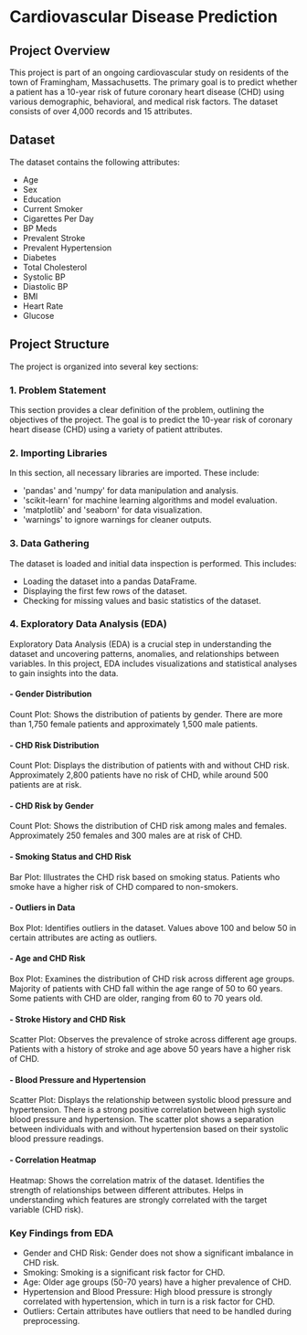 # Cardiovascular Disease Prediction
## Project Overview
This project is part of an ongoing cardiovascular study on residents of the town of Framingham, Massachusetts. The primary goal is to predict whether a patient has a 10-year risk of future coronary heart disease (CHD) using various demographic, behavioral, and medical risk factors. The dataset consists of over 4,000 records and 15 attributes.

## Dataset
The dataset contains the following attributes:

- Age
- Sex
- Education
- Current Smoker
- Cigarettes Per Day
- BP Meds
- Prevalent Stroke
- Prevalent Hypertension
- Diabetes
- Total Cholesterol
- Systolic BP
- Diastolic BP
- BMI
- Heart Rate
- Glucose

## Project Structure
The project is organized into several key sections:
### 1. Problem Statement
This section provides a clear definition of the problem, outlining the objectives of the project. The goal is to predict the 10-year risk of coronary heart disease (CHD) using a variety of patient attributes.

### 2. Importing Libraries
In this section, all necessary libraries are imported. These include:

- 'pandas' and 'numpy' for data manipulation and analysis.
- 'scikit-learn' for machine learning algorithms and model evaluation.
- 'matplotlib' and 'seaborn' for data visualization.
- 'warnings' to ignore warnings for cleaner outputs.
### 3. Data Gathering
The dataset is loaded and initial data inspection is performed. This includes:

- Loading the dataset into a pandas DataFrame.
- Displaying the first few rows of the dataset.
- Checking for missing values and basic statistics of the dataset.

### 4. Exploratory Data Analysis (EDA)
Exploratory Data Analysis (EDA) is a crucial step in understanding the dataset and uncovering patterns, anomalies, and relationships between variables. In this project, EDA includes visualizations and statistical analyses to gain insights into the data.
#### - Gender Distribution
Count Plot: Shows the distribution of patients by gender.
There are more than 1,750 female patients and approximately 1,500 male patients.
#### - CHD Risk Distribution
Count Plot: Displays the distribution of patients with and without CHD risk.
Approximately 2,800 patients have no risk of CHD, while around 500 patients are at risk.
#### - CHD Risk by Gender
Count Plot: Shows the distribution of CHD risk among males and females.
Approximately 250 females and 300 males are at risk of CHD.
#### - Smoking Status and CHD Risk
Bar Plot: Illustrates the CHD risk based on smoking status.
Patients who smoke have a higher risk of CHD compared to non-smokers.
#### - Outliers in Data
Box Plot: Identifies outliers in the dataset.
Values above 100 and below 50 in certain attributes are acting as outliers.
#### - Age and CHD Risk
Box Plot: Examines the distribution of CHD risk across different age groups.
Majority of patients with CHD fall within the age range of 50 to 60 years.
Some patients with CHD are older, ranging from 60 to 70 years old.
#### - Stroke History and CHD Risk
Scatter Plot: Observes the prevalence of stroke across different age groups.
Patients with a history of stroke and age above 50 years have a higher risk of CHD.
#### - Blood Pressure and Hypertension
Scatter Plot: Displays the relationship between systolic blood pressure and hypertension.
There is a strong positive correlation between high systolic blood pressure and hypertension.
The scatter plot shows a separation between individuals with and without hypertension based on their systolic blood pressure readings.
#### - Correlation Heatmap
Heatmap: Shows the correlation matrix of the dataset.
Identifies the strength of relationships between different attributes.
Helps in understanding which features are strongly correlated with the target variable (CHD risk).
### Key Findings from EDA
- Gender and CHD Risk: Gender does not show a significant imbalance in CHD risk.
- Smoking: Smoking is a significant risk factor for CHD.
- Age: Older age groups (50-70 years) have a higher prevalence of CHD.
- Hypertension and Blood Pressure: High blood pressure is strongly correlated with hypertension, which in turn is a risk factor for CHD.
- Outliers: Certain attributes have outliers that need to be handled during preprocessing.
